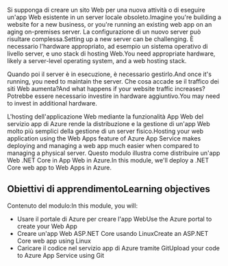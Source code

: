 <span data-ttu-id="17dfc-101">Si supponga di creare un sito Web per una nuova attività o di eseguire un'app Web esistente in un server locale obsoleto.</span><span class="sxs-lookup"><span data-stu-id="17dfc-101">Imagine you're building a website for a new business, or you're running an existing web app on an aging on-premises server.</span></span> <span data-ttu-id="17dfc-102">La configurazione di un nuovo server può risultare complessa.</span><span class="sxs-lookup"><span data-stu-id="17dfc-102">Setting up a new server can be challenging.</span></span> <span data-ttu-id="17dfc-103">È necessario l'hardware appropriato, ad esempio un sistema operativo di livello server, e uno stack di hosting Web.</span><span class="sxs-lookup"><span data-stu-id="17dfc-103">You need appropriate hardware, likely a server-level operating system, and a web hosting stack.</span></span>

<span data-ttu-id="17dfc-104">Quando poi il server è in esecuzione, è necessario gestirlo.</span><span class="sxs-lookup"><span data-stu-id="17dfc-104">And once it's running, you need to maintain the server.</span></span> <span data-ttu-id="17dfc-105">Che cosa accade se il traffico dei siti Web aumenta?</span><span class="sxs-lookup"><span data-stu-id="17dfc-105">And what happens if your website traffic increases?</span></span> <span data-ttu-id="17dfc-106">Potrebbe essere necessario investire in hardware aggiuntivo.</span><span class="sxs-lookup"><span data-stu-id="17dfc-106">You may need to invest in additional hardware.</span></span>

<span data-ttu-id="17dfc-107">L'hosting dell'applicazione Web mediante la funzionalità App Web del servizio app di Azure rende la distribuzione e la gestione di un'app Web molto più semplici della gestione di un server fisico.</span><span class="sxs-lookup"><span data-stu-id="17dfc-107">Hosting your web application using the Web Apps feature of Azure App Service makes deploying and managing a web app much easier when compared to managing a physical server.</span></span> <span data-ttu-id="17dfc-108">Questo modulo illustra come distribuire un'app Web .NET Core in App Web in Azure.</span><span class="sxs-lookup"><span data-stu-id="17dfc-108">In this module, we'll deploy a .NET Core web app to Web Apps in Azure.</span></span>

## <a name="learning-objectives"></a><span data-ttu-id="17dfc-109">Obiettivi di apprendimento</span><span class="sxs-lookup"><span data-stu-id="17dfc-109">Learning objectives</span></span>

<span data-ttu-id="17dfc-110">Contenuto del modulo:</span><span class="sxs-lookup"><span data-stu-id="17dfc-110">In this module, you will:</span></span>

- <span data-ttu-id="17dfc-111">Usare il portale di Azure per creare l'app Web</span><span class="sxs-lookup"><span data-stu-id="17dfc-111">Use the Azure portal to create your Web App</span></span>
- <span data-ttu-id="17dfc-112">Creare un'app Web ASP.NET Core usando Linux</span><span class="sxs-lookup"><span data-stu-id="17dfc-112">Create an ASP.NET Core web app using Linux</span></span>
- <span data-ttu-id="17dfc-113">Caricare il codice nel servizio app di Azure tramite Git</span><span class="sxs-lookup"><span data-stu-id="17dfc-113">Upload your code to Azure App Service using Git</span></span>
